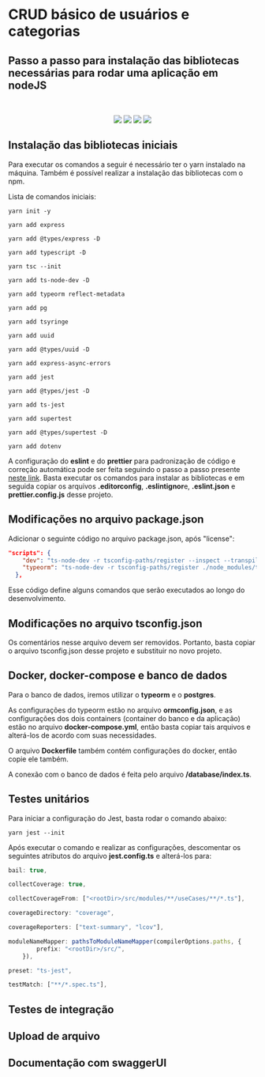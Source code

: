 # CRUD básico de usuários e categorias

## Passo a passo para instalação das bibliotecas necessárias para rodar uma aplicação em nodeJS

</br>

<p align="center">
<img src="https://img.shields.io/badge/Node.js-339933?style=for-the-badge&logo=nodedotjs&logoColor=white" />

<img src="https://img.shields.io/badge/TypeScript-007ACC?style=for-the-badge&logo=typescript&logoColor=white" />

<img src="https://img.shields.io/badge/JavaScript-F7DF1E?style=for-the-badge&logo=javascript&logoColor=black" />

<img src="https://img.shields.io/badge/PostgreSQL-316192?style=for-the-badge&logo=postgresql&logoColor=white" />

</p>

## Instalação das bibliotecas iniciais

Para executar os comandos a seguir é necessário ter o yarn instalado na máquina. Também é possível realizar a instalação das bibliotecas com o npm.

Lista de comandos iniciais:

```
yarn init -y

yarn add express

yarn add @types/express -D

yarn add typescript -D

yarn tsc --init

yarn add ts-node-dev -D

yarn add typeorm reflect-metadata

yarn add pg

yarn add tsyringe

yarn add uuid

yarn add @types/uuid -D

yarn add express-async-errors

yarn add jest 

yarn add @types/jest -D

yarn add ts-jest

yarn add supertest

yarn add @types/supertest -D

yarn add dotenv
```

A configuração do **eslint** e do **prettier** para padronização de código e correção automática pode ser feita seguindo o passo a passo presente [neste link](https://www.notion.so/ESLint-e-Prettier-Trilha-Node-js-d3f3ef576e7f45dfbbde5c25fa662779#eaf6e8bdcabc4d809cdae302e29750da). Basta executar os comandos para instalar as bibliotecas e em seguida copiar os arquivos **.editorconfig**, **.eslintignor**e, **.eslint.json** e **prettier.config.js** desse projeto.

## Modificações no arquivo package.json

Adicionar o seguinte código no arquivo package.json, após "license":
```json
"scripts": {
    "dev": "ts-node-dev -r tsconfig-paths/register --inspect --transpile-only --ignore-watch node_modules --respawn src/shared/infra/http/server.ts",
    "typeorm": "ts-node-dev -r tsconfig-paths/register ./node_modules/typeorm/cli"
  },
```

Esse código define alguns comandos que serão executados ao longo do desenvolvimento.

## Modificações no arquivo tsconfig.json

Os comentários nesse arquivo devem ser removidos. Portanto, basta copiar o arquivo tsconfig.json desse projeto e substituir no novo projeto.

## Docker, docker-compose e banco de dados

Para o banco de dados, iremos utilizar o **typeorm** e o **postgres**.

As configurações do typeorm estão no arquivo **ormconfig.json**, e as configurações dos dois containers (container do banco e da aplicação) estão no arquivo **docker-compose.yml**, então basta copiar tais arquivos e alterá-los de acordo com suas necessidades.

O arquivo **Dockerfile** também contém configurações do docker, então copie ele também.

A conexão com o banco de dados é feita pelo arquivo **/database/index.ts**.

## Testes unitários

Para iniciar a configuração do Jest, basta rodar o comando abaixo:

```
yarn jest --init
```

Após executar o comando e realizar as configurações, descomentar os seguintes atributos do arquivo **jest.config.ts** e alterá-los para:

```ts
bail: true,

collectCoverage: true,

collectCoverageFrom: ["<rootDir>/src/modules/**/useCases/**/*.ts"],

coverageDirectory: "coverage",

coverageReporters: ["text-summary", "lcov"],

moduleNameMapper: pathsToModuleNameMapper(compilerOptions.paths, {
        prefix: "<rootDir>/src/",
    }),

preset: "ts-jest",

testMatch: ["**/*.spec.ts"],
```

## Testes de integração




## Upload de arquivo



## Documentação com swaggerUI



